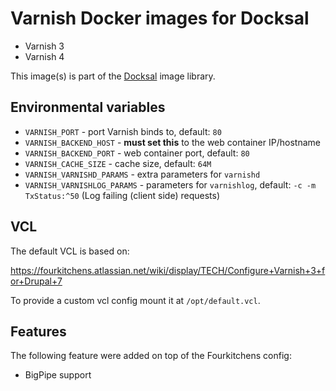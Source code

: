 # Varnish Docker images for Docksal

- Varnish 3
- Varnish 4

This image(s) is part of the [Docksal](http://docksal.io) image library.


## Environmental variables

- `VARNISH_PORT` - port Varnish binds to, default: `80`
- `VARNISH_BACKEND_HOST` - **must set this** to the web container IP/hostname
- `VARNISH_BACKEND_PORT` - web container port, default: `80`
- `VARNISH_CACHE_SIZE` - cache size, default: `64M`
- `VARNISH_VARNISHD_PARAMS` - extra parameters for `varnishd`
- `VARNISH_VARNISHLOG_PARAMS` - parameters for `varnishlog`, default: `-c -m TxStatus:^50` (Log failing (client side) requests)


## VCL

The default VCL is based on:

https://fourkitchens.atlassian.net/wiki/display/TECH/Configure+Varnish+3+for+Drupal+7

To provide a custom vcl config mount it at `/opt/default.vcl`.


## Features

The following feature were added on top of the Fourkitchens config:

- BigPipe support
